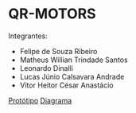 # QR-MOTORS

Integrantes:
* Felipe de Souza Ribeiro
* Matheus Willian Trindade Santos
* Leonardo Dinalli
* Lucas Júnio Calsavara Andrade
* Vitor Heitor César Anastácio

[Protótipo](https://lucasxaum.github.io/cmms_senai/Desktop)
[Diagrama](https://lucasxaum.github.io/cmms_senai/Diagrama)
